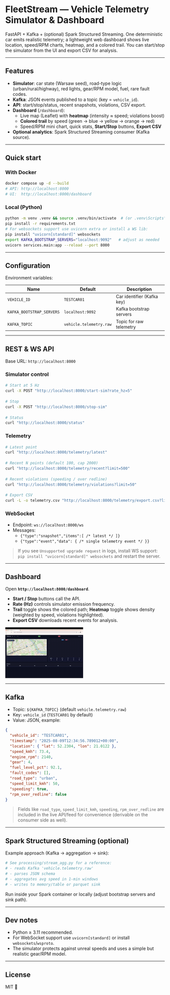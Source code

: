 # FleetStream — Vehicle Telemetry Simulator & Dashboard

FastAPI + Kafka + (optional) Spark Structured Streaming.
One deterministic car emits realistic telemetry; a lightweight web dashboard shows live location, speed/RPM charts, heatmap, and a colored trail. You can start/stop the simulator from the UI and export CSV for analysis.

---

## Features

- **Simulator**: car state (Warsaw seed), road-type logic (urban/rural/highway), red lights, gear/RPM model, fuel, rare fault codes.
- **Kafka**: JSON events published to a topic (key = `vehicle_id`).
- **API**: start/stop/status, recent snapshots, violations, CSV export.
- **Dashboard** (`/dashboard`):
  - Live map (Leaflet) with **heatmap** (intensity ≈ speed; violations boost)
  - **Colored trail** by speed (green → blue → yellow → orange → red)
  - Speed/RPM mini chart, quick stats, **Start/Stop** buttons, **Export CSV**
- **Optional analytics**: Spark Structured Streaming consumer (Kafka source).

---

## Quick start

### With Docker

```bash
docker compose up -d --build
# API: http://localhost:8000
# UI:  http://localhost:8000/dashboard
```

### Local (Python)

```bash
python -m venv .venv && source .venv/bin/activate  # (or .venv\Scripts\activate on Windows)
pip install -r requirements.txt
# For websockets support use uvicorn extra or install a WS lib:
pip install "uvicorn[standard]" websockets
export KAFKA_BOOTSTRAP_SERVERS="localhost:9092"   # adjust as needed
uvicorn services.main:app --reload --port 8000
```

---

## Configuration

Environment variables:


| Name                      | Default                 | Description                |
| ------------------------- | ----------------------- | -------------------------- |
| `VEHICLE_ID`              | `TESTCAR01`             | Car identifier (Kafka key) |
| `KAFKA_BOOTSTRAP_SERVERS` | `localhost:9092`        | Kafka bootstrap servers    |
| `KAFKA_TOPIC`             | `vehicle.telemetry.raw` | Topic for raw telemetry    |

---

## REST & WS API

Base URL: `http://localhost:8000`

### Simulator control

```bash
# Start at 5 Hz
curl -X POST "http://localhost:8000/start-sim?rate_hz=5"

# Stop
curl -X POST "http://localhost:8000/stop-sim"

# Status
curl "http://localhost:8000/status"
```

### Telemetry

```bash
# Latest point
curl "http://localhost:8000/telemetry/latest"

# Recent N points (default 100, cap 2000)
curl "http://localhost:8000/telemetry/recent?limit=500"

# Recent violations (speeding / over redline)
curl "http://localhost:8000/telemetry/violations?limit=50"

# Export CSV
curl -L -o telemetry.csv "http://localhost:8000/telemetry/export.csv?limit=2000"
```

### WebSocket

- Endpoint: `ws://localhost:8000/ws`
- Messages:
  - `{"type":"snapshot","items":[ /* latest */ ]}`
  - `{"type":"event","data": { /* single telemetry event */ }}`

> If you see `Unsupported upgrade request` in logs, install WS support:
> `pip install "uvicorn[standard]" websockets` and restart the server.

---

## Dashboard

Open **`http://localhost:8000/dashboard`**.

- **Start / Stop** buttons call the API.
- **Rate (Hz)** controls simulator emission frequency.
- **Trail** toggle shows the colored path; **Heatmap** toggle shows density (weighted by speed, violations highlighted).
- **Export CSV** downloads recent events for analysis.

![1754770129260](images/README/1754770129260.png)

---

## Kafka

- Topic: `${KAFKA_TOPIC}` (default `vehicle.telemetry.raw`)
- Key: `vehicle_id` (`TESTCAR01` by default)
- Value: JSON, example:

```json
{
  "vehicle_id": "TESTCAR01",
  "timestamp": "2025-08-09T12:34:56.789012+00:00",
  "location": { "lat": 52.2304, "lon": 21.0122 },
  "speed_kmh": 73.4,
  "engine_rpm": 2140,
  "gear": 4,
  "fuel_level_pct": 92.1,
  "fault_codes": [],
  "road_type": "urban",
  "speed_limit_kmh": 50,
  "speeding": true,
  "rpm_over_redline": false
}
```

> Fields like `road_type`, `speed_limit_kmh`, `speeding`, `rpm_over_redline` are included in the live API/feed for convenience (derivable on the consumer side as well).

---

## Spark Structured Streaming (optional)

Example approach (Kafka → aggregation → sink):

```python
# See processing/stream_agg.py for a reference:
# - reads Kafka 'vehicle.telemetry.raw'
# - parses JSON schema
# - aggregates avg speed in 1-min windows
# - writes to memory/table or parquet sink
```

Run inside your Spark container or locally (adjust bootstrap servers and sink path).

---

## Dev notes

- Python ≥ 3.11 recommended.
- For WebSocket support use `uvicorn[standard]` or install `websockets`/`wsproto`.
- The simulator protects against unreal speeds and uses a simple but realistic gear/RPM model.

---

## License

MIT 👀️
